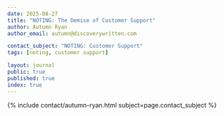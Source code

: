 ```yaml
---
date: 2025-08-27
title: "NOTING: The Demise of Customer Support"
author: Autumn Ryan
author_email: autumn@discoverywritten.com

contact_subject: "NOTING: Customer Support"
tags: [noting, customer support]

layout: journal
public: true
published: true
index: true
---
```


{% include contact/autumn-ryan.html subject=page.contact_subject %}
